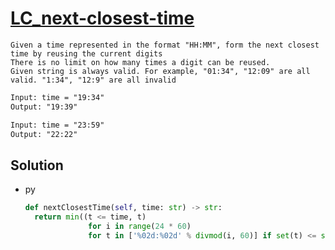 # [LC_next-closest-time](https://leetcode.com/problems/next-closest-time)

```en
Given a time represented in the format "HH:MM", form the next closest time by reusing the current digits
There is no limit on how many times a digit can be reused.
Given string is always valid. For example, "01:34", "12:09" are all valid. "1:34", "12:9" are all invalid
```

```txt
Input: time = "19:34"
Output: "19:39"

Input: time = "23:59"
Output: "22:22"
```

## Solution

* py

  ```py
  def nextClosestTime(self, time: str) -> str:
    return min((t <= time, t)
                for i in range(24 * 60)
                for t in ['%02d:%02d' % divmod(i, 60)] if set(t) <= set(time))[1]
  ```
